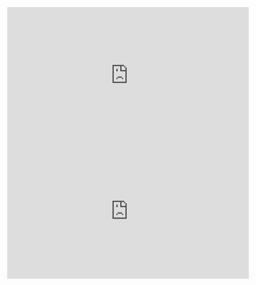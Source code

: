 
<!-- coffee youtube embed link -->

<iframe width="560" height="315" src="https://www.youtube.com/embed/C-eWRbE9aE8?si=2LwrBrT75c_C9YKQ" title="YouTube video player" frameborder="0" allow="accelerometer; autoplay; clipboard-write; encrypted-media; gyroscope; picture-in-picture; web-share" referrerpolicy="strict-origin-when-cross-origin" allowfullscreen></iframe>

<!-- blockchain youtube embed link -->

<iframe width="560" height="315" src="https://www.youtube.com/embed/dZ3_Uw5H8zc?si=foEBenLoV0XPZ119" title="YouTube video player" frameborder="0" allow="accelerometer; autoplay; clipboard-write; encrypted-media; gyroscope; picture-in-picture; web-share" referrerpolicy="strict-origin-when-cross-origin" allowfullscreen></iframe>